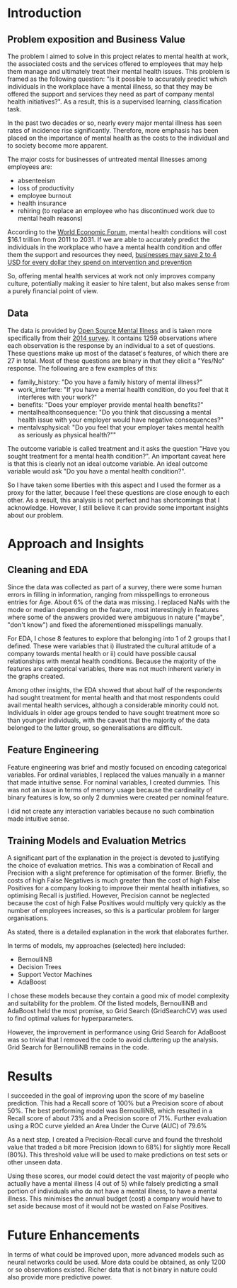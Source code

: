 # Introduction

## Problem exposition and Business Value

The problem I aimed to solve in this project relates to mental health at work, the associated costs and the services offered to employees that may help them manage and ultimately treat their mental health issues. This problem is framed as the following question: "Is it possible to accurately predict which individuals in the workplace have a mental illness, so that they may be offered the support and services they need as part of company mental health initiatives?". As a result, this is a supervised learning, classification task.

In the past two decades or so, nearly every major mental illness has seen rates of incidence rise significantly. Therefore, more emphasis has been placed on the importance of mental health as the costs to the individual and to society become more apparent.

The major costs for businesses of untreated mental illnesses among employees are:

- absenteeism
- loss of productivity
- employee burnout
- health insurance
- rehiring (to replace an employee who has discontinued work due to mental healh reasons)

According to the [World Economic Forum](https://www.weforum.org/reports/global-economic-burden-non-communicable-diseases), mental health conditions will cost $16.1 trillion from 2011 to 2031. If we are able to accurately predict the individuals in the workplace who have a mental health condition and offer them the support and resources they need, [businesses may save 2 to 4 USD for every dollar they spend on intervention and prevention](https://www.thelancet.com/journals/lanpsy/article/PIIS2215-0366(16))

So, offering mental health services at work not only improves company culture, potentially making it easier to hire talent, but also makes sense from a purely financial point of view.

## Data

The data is provided by [Open Source Mental Illness](https://osmihelp.org/research) and is taken more specifically from their [2014 survey](https://www.kaggle.com/osmi/mental-health-in-tech-survey). It contains 1259 observations where each observation is the response by an individual to a set of questions. These questions make up most of the dataset's features, of which there are 27 in total. Most of these questions are binary in that they elicit a "Yes/No" response. The following are a few examples of this:

- family_history: "Do you have a family history of mental illness?"
- work_interfere: "If you have a mental health condition, do you feel that it interferes with your work?"
- benefits: "Does your employer provide mental health benefits?"
- mentalhealthconsequence: "Do you think that discussing a mental health issue with your employer would have negative consequences?"
- mentalvsphysical: "Do you feel that your employer takes mental health as seriously as physical health?""

The outcome variable is called treatment and it asks the question "Have you sought treatment for a mental health condition?". An important caveat here is that this is clearly not an ideal outcome variable. An ideal outcome variable would ask "Do you have a mental health condition?".

So I have taken some liberties with this aspect and I used the former as a proxy for the latter, because I feel these questions are close enough to each other. As a result, this analysis is not perfect and has shortcomings that I acknowledge. However, I still believe it can provide some important insights about our problem.

# Approach and Insights

## Cleaning and EDA

Since the data was collected as part of a survey, there were some human errors in filling in information, ranging from misspellings to erroneous entries for Age. About 6% of the data was missing. I replaced NaNs with the mode or median depending on the feature, most interestingly in features where some of the answers provided were ambiguous in nature ("maybe", "don't know") and fixed the aforementioned misspellings manually.

For EDA, I chose 8 features to explore that belonging into 1 of 2 groups that I defined. These were variables that i) illustrated the cultural attitude of a company towards mental health or ii) could have possible causal relationships with mental health conditions. Because the majority of the features are categorical variables, there was not much inherent variety in the graphs created.

Among other insights, the EDA showed that about half of the respondents had sought treatment for mental health and that most respondents could avail mental health services, although a considerable minority could not. Individuals in older age groups tended to have sought treatment more so than younger individuals, with the caveat that the majority of the data belonged to the latter group, so generalisations are difficult.

## Feature Engineering

Feature engineering was brief and mostly focused on encoding categorical variables. For ordinal variables, I replaced the values manually in a manner that made intuitive sense. For nominal variables, I created dummies. This was not an issue in terms of memory usage because the cardinality of binary features is low, so only 2 dummies were created per nominal feature.

I did not create any interaction variables because no such combination made intuitive sense.

## Training Models and Evaluation Metrics

A significant part of the explanation in the project is devoted to justifying the choice of evaluation metrics. This was a combination of Recall and Precision with a slight preference for optimisation of the former. Briefly, the costs of high False Negatives is much greater than the cost of high False Positives for a company looking to improve their mental health initiatives, so optimising Recall is justified. However, Precision cannot be neglected because the cost of high False Positives would multiply very quickly as the number of employees increases, so this is a particular problem for larger organisations.

As stated, there is a detailed explanation in the work that elaborates further.

In terms of models, my approaches (selected) here included:

- BernoulliNB
- Decision Trees
- Support Vector Machines
- AdaBoost

I chose these models because they contain a good mix of model complexity and suitability for the problem. Of the listed models, BernoulliNB and AdaBoost held the most promise, so Grid Search (GridSearchCV) was used to find optimal values for hyperparameters.

However, the improvement in performance using Grid Search for AdaBoost was so trivial that I removed the code to avoid cluttering up the analysis. Grid Search for BernoulliNB remains in the code.

# Results

I succeeded in the goal of improving upon the score of my baseline prediction. This had a Recall score of 100% but a Precision score of about 50%. The best performing model was BernoulliNB, which resulted in a Recall score of about 73% and a Precision score of 71%. Further evaluation using a ROC curve yielded an Area Under the Curve (AUC) of 79.6%

As a next step, I created a Precision-Recall curve and found the threshold value that traded a bit more Precision (down to 68%) for slightly more Recall (80%). This threshold value will be used to make predictions on test sets or other unseen data.

Using these scores, our model could detect the vast majority of people who actually have a mental illness (4 out of 5) while falsely predicting a small portion of individuals who do not have a mental illness, to have a mental illness. This minimises the annual budget (cost) a company would have to set aside because most of it would not be wasted on False Positives.


# Future Enhancements

In terms of what could be improved upon, more advanced models such as neural networks could be used. More data could be obtained, as only 1200 or so observations existed. Richer data that is not binary in nature could also provide more predictive power.
